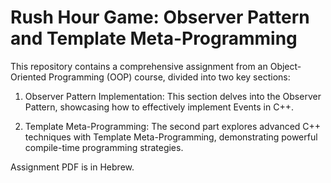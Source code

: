 # Rush Hour Game: Observer Pattern and Template Meta-Programming

This repository contains a comprehensive assignment from an Object-Oriented Programming (OOP) course, divided into two key sections:

1. Observer Pattern Implementation: This section delves into the Observer Pattern, showcasing how to effectively implement Events in C++.

2. Template Meta-Programming: The second part explores advanced C++ techniques with Template Meta-Programming, demonstrating powerful compile-time programming strategies.

Assignment PDF is in Hebrew.
